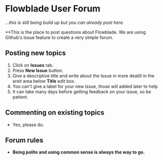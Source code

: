 # Flowblade User Forum

*...this is still being build up but you can already post here.*

**This is the place to post questions about Flowblade. We are using Github's Issue feature to create a very simple forum.

## Posting new topics
1. Click on **Issues** tab.
2. Press **New Issue** button.
3. Give a descriptive title and write about the Issue in more deatill in the areit area below **Title** edit box.
4. You can't give a label for your new Issue, those will added later to help
5. It can take many days before getting feedback on your issue, so be patient.

## Commenting on existing topics
  * Yes, please do.
 
## Forum rules
  * **Being polite and using common sense is always the way to go.**

